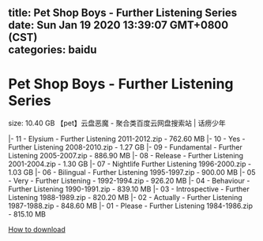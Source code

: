 
title: Pet Shop Boys - Further Listening Series
date: Sun Jan 19 2020 13:39:07 GMT+0800 (CST)    
categories: baidu
---

# Pet Shop Boys - Further Listening Series
size: 10.40 GB
 【pet】云盘恶魔 - 聚合类百度云网盘搜索站 | 话痨少年
 
|- 11 - Elysium - Further Listening 2011-2012.zip - 762.60 MB
|- 10 - Yes - Further Listening 2008-2010.zip - 1.27 GB
|- 09 - Fundamental - Further Listening 2005-2007.zip - 886.90 MB
|- 08 - Release - Further Listening 2001-2004.zip - 1.30 GB
|- 07 - Nightlife Further Listening 1996-2000.zip - 1.03 GB
|- 06 - Bilingual -  Further Listening 1995-1997.zip - 900.00 MB
|- 05 - Very - Further Listening - 1992-1994.zip - 926.20 MB
|- 04 - Behaviour - Further Listening 1990-1991.zip - 839.10 MB
|- 03 - Introspective - Further Listening 1988-1989.zip - 820.20 MB
|- 02 - Actually - Further Listening 1987-1988.zip - 848.60 MB
|- 01 - Please - Further Listening 1984-1986.zip - 815.10 MB

[How to download](https://bpcam.bemobtrk.com/go/2ceec3aa-1ca2-46d6-b9ff-aaa5c184517c?jno=3185)